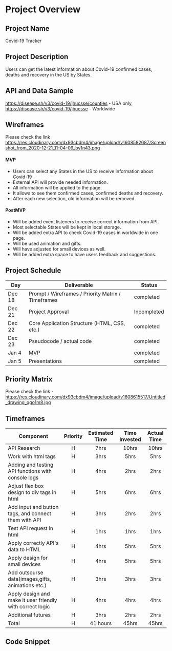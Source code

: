 # Project Overview

## Project Name

Covid-19 Tracker

## Project Description

Users can get the latest information about Covid-19 confirmed cases, deaths and recovery in the US by States.
 
## API and Data Sample

https://disease.sh/v3/covid-19/jhucsse/counties - USA only, https://disease.sh/v3/covid-19/jhucsse - Worldwide
## Wireframes

 Please check the link https://res.cloudinary.com/dx93cbdm4/image/upload/v1608582687/Screenshot_from_2020-12-21_11-04-09_by1n43.png 

#### MVP 

- Users can select any States in the US to receive information about Covid-19
- External API will provide needed information.
- All information will be applied to the page.
- It allows to see them confirmed cases, confirmed deaths and recovery.
- After each new selection, old information will be removed. 


#### PostMVP  

- Will be added event listeners to receive correct information from API.
- Most selectable States will be kept in local storage.
- Will be added extra API to check Covid-19 cases in worldwide in one page.
- Will be used animation and gifts.
- Will have adjusted for small devices as well.
- Will be added extra space to have users feedback and suggestions. 

## Project Schedule

|  Day | Deliverable | Status
|---|---| ---|
|Dec 18| Prompt / Wireframes / Priority Matrix / Timeframes | completed
|Dec 21| Project Approval | Incompleted
|Dec 22| Core Application Structure (HTML, CSS, etc.) | completed
|Dec 23| Pseudocode / actual code | completed
|Jan 4| MVP | completed
|Jan 5| Presentations | completed

## Priority Matrix

Please check the link -https://res.cloudinary.com/dx93cbdm4/image/upload/v1608615517/Untitled_drawing_qgo1m8.jpg

## Timeframes

| Component | Priority | Estimated Time | Time Invested | Actual Time |
| --- | :---: |  :---: | :---: | :---: |
|API Research | H | 7hrs|10hrs |10hrs  |
|Work with html tags  | H | 3hrs|5hrs |5hrs  |
|Adding and testing API functions with console logs | H | 4hrs|2hrs |2hrs  
|Adjust flex box design to div tags in html | H | 5hrs|6hrs |6hrs |
|Add input and button tags, and connect them with API | H | 3hrs|2hrs |2hrs 
|Test API request in html | H | 1hrs|1hrs |1hrs  
|Apply correctly API's data to HTML| H | 4hrs|5hrs|5hrs
|Apply design for small devices | H | 4hrs|5hrs |5hrs  
|Add outsourse data(images,gifts, animations etc.) | H | 3hrs|3hrs |3hrs |
|Apply design and make it user friendly with correct logic | H | 4hrs|4hrs |4hrs  |
|Additional futures | H | 3hrs|2hrs |2hrs  |
| Total | H | 41 hours|45hrs |45hrs  |

## Code Snippet
